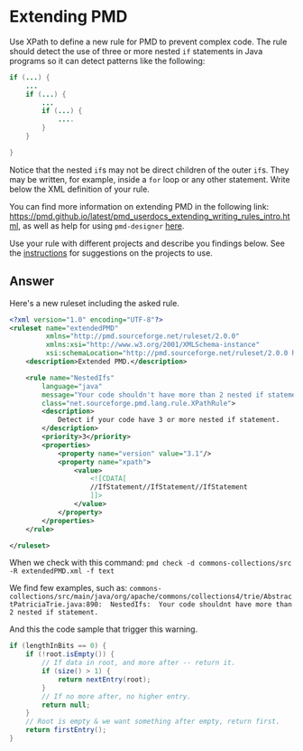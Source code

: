 # Extending PMD

Use XPath to define a new rule for PMD to prevent complex code. The rule should detect the use of three or more nested `if` statements in Java programs so it can detect patterns like the following:

```Java
if (...) {
    ...
    if (...) {
        ...
        if (...) {
            ....
        }
    }

}
```
Notice that the nested `if`s may not be direct children of the outer `if`s. They may be written, for example, inside a `for` loop or any other statement.
Write below the XML definition of your rule.

You can find more information on extending PMD in the following link: https://pmd.github.io/latest/pmd_userdocs_extending_writing_rules_intro.html, as well as help for using `pmd-designer` [here](https://github.com/selabs-ur1/VV-ISTIC-TP2/blob/master/exercises/designer-help.md).

Use your rule with different projects and describe you findings below. See the [instructions](../sujet.md) for suggestions on the projects to use.

## Answer

Here's a new ruleset including the asked rule.
```xml
<?xml version="1.0" encoding="UTF-8"?>
<ruleset name="extendedPMD"
         xmlns="http://pmd.sourceforge.net/ruleset/2.0.0"
         xmlns:xsi="http://www.w3.org/2001/XMLSchema-instance"
         xsi:schemaLocation="http://pmd.sourceforge.net/ruleset/2.0.0 https://pmd.sourceforge.io/ruleset_2_0_0.xsd">
    <description>Extended PMD.</description>

    <rule name="NestedIfs"
        language="java"
        message="Your code shouldn't have more than 2 nested if statement."
        class="net.sourceforge.pmd.lang.rule.XPathRule">
        <description>
            Detect if your code have 3 or more nested if statement.
        </description>
        <priority>3</priority>
        <properties>
            <property name="version" value="3.1"/>
            <property name="xpath">
                <value>
                    <![CDATA[
                    //IfStatement//IfStatement//IfStatement
                    ]]>
                </value>
            </property>
        </properties>
    </rule>

</ruleset>
```

When we check with this command:
`pmd check -d commons-collections/src -R extendedPMD.xml -f text`

We find few examples, such as:
`commons-collections/src/main/java/org/apache/commons/collections4/trie/AbstractPatriciaTrie.java:890:  NestedIfs:  Your code shouldnt have more than 2 nested if statement.`


And this the code sample that trigger this warning.
```java
if (lengthInBits == 0) {
    if (!root.isEmpty()) {
        // If data in root, and more after -- return it.
        if (size() > 1) {
            return nextEntry(root);
        }
        // If no more after, no higher entry.
        return null;
    }
    // Root is empty & we want something after empty, return first.
    return firstEntry();
}
```
